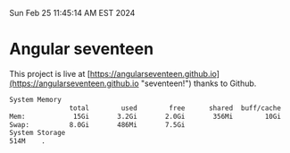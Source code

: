 Sun Feb 25 11:45:14 AM EST 2024

# Angular seventeen


This project is live at [https://angularseventeen.github.io](https://angularseventeen.github.io "seventeen!") thanks to Github.

```bash
System Memory
               total        used        free      shared  buff/cache   available
Mem:            15Gi       3.2Gi       2.0Gi       356Mi        10Gi        12Gi
Swap:          8.0Gi       486Mi       7.5Gi
System Storage
514M	.
```
